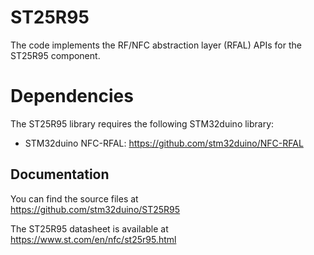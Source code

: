 # ST25R95

The code implements the RF/NFC abstraction layer (RFAL) APIs for the ST25R95 component.

# Dependencies

The ST25R95 library requires the following STM32duino library:

* STM32duino NFC-RFAL: https://github.com/stm32duino/NFC-RFAL

## Documentation

You can find the source files at  
https://github.com/stm32duino/ST25R95

The ST25R95 datasheet is available at  
https://www.st.com/en/nfc/st25r95.html

